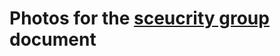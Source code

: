 # Photos for the [sceucrity group](https://github.com/the5barbarians/AWS_Click_Ops/blob/main/Task_1_Security_Group.md) document
